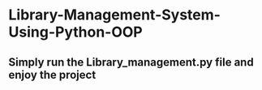 # Library-Management-System-Using-Python-OOP
## Simply run the Library_management.py file and enjoy the project
